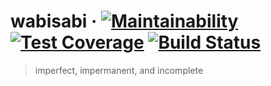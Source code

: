 # wabisabi &middot; [![Maintainability](https://api.codeclimate.com/v1/badges/ec6b55ac08a621d02548/maintainability)](https://codeclimate.com/github/kendaganio/wabisabi/maintainability) [![Test Coverage](https://api.codeclimate.com/v1/badges/ec6b55ac08a621d02548/test_coverage)](https://codeclimate.com/github/kendaganio/wabisabi/test_coverage) [![Build Status](https://travis-ci.org/kendaganio/wabisabi.svg?branch=master)](https://travis-ci.org/kendaganio/wabisabi)
> imperfect, impermanent, and incomplete
